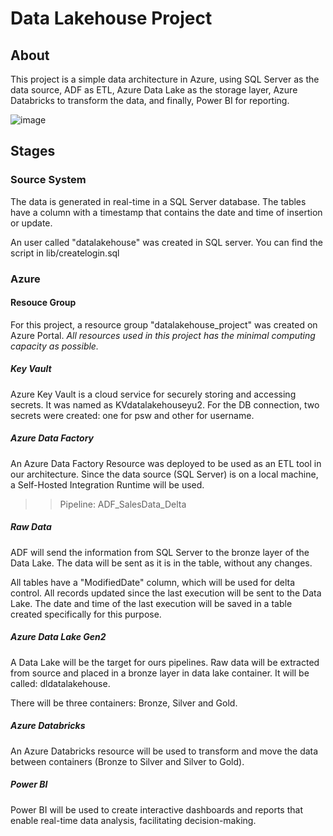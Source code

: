 # Data Lakehouse Project
## About

This project is a simple data architecture in Azure, using SQL Server as the data source, ADF as ETL, Azure Data Lake as the storage layer, Azure Databricks to transform the data, and finally, Power BI for reporting.

![image](https://github.com/user-attachments/assets/c3b1a398-3413-488d-a4fa-ac3b9e6195a3)

## Stages
### Source System
The data is generated in real-time in a SQL Server database. The tables have a column with a timestamp that contains the date and time of insertion or update. 

An user called "datalakehouse" was created in SQL server. You can find the script in lib/createlogin.sql

### Azure

#### Resouce Group
For this project, a resource group "datalakehouse_project" was created on Azure Portal.
*All resources used in this project has the minimal computing capacity as possible.*

##### Key Vault
Azure Key Vault is a cloud service for securely storing and accessing secrets. It was named as KVdatalakehouseyu2. For the DB connection, two secrets were created: one for psw and other for username.

##### Azure Data Factory
An Azure Data Factory Resource was deployed to be used as an ETL tool in our architecture. Since the data source (SQL Server) is on a local machine, a Self-Hosted Integration Runtime will be used.

>> Pipeline: ADF_SalesData_Delta

##### Raw Data

ADF will send the information from SQL Server to the bronze layer of the Data Lake. The data will be sent as it is in the table, without any changes.

All tables have a "ModifiedDate" column, which will be used for delta control. All records updated since the last execution will be sent to the Data Lake. The date and time of the last execution will be saved in a table created specifically for this purpose.

##### Azure Data Lake Gen2
A Data Lake will be the target for ours pipelines. Raw data will be extracted from source and placed in a bronze layer in data lake container. It will be called: dldatalakehouse.

There will be three containers: Bronze, Silver and Gold.

##### Azure Databricks
An Azure Databricks resource will be used to transform and move the data between containers (Bronze to Silver and Silver to Gold).

##### Power BI
Power BI will be used to create interactive dashboards and reports that enable real-time data analysis, facilitating decision-making.